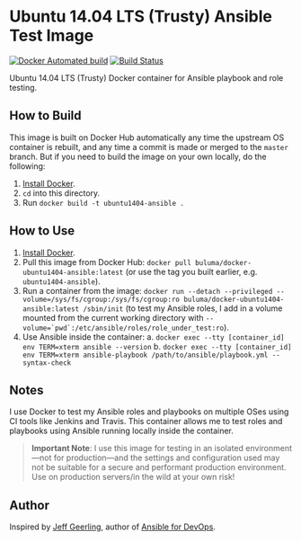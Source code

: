 # Ubuntu 14.04 LTS (Trusty) Ansible Test Image

[![Docker Automated build](https://img.shields.io/docker/automated/buluma/docker-ubuntu1404-ansible.svg?maxAge=2592000)](https://hub.docker.com/r/buluma/docker-ubuntu1404-ansible/) [![Build Status](https://travis-ci.com/buluma/docker-ubuntu1404-ansible.svg?branch=master)](https://travis-ci.com/buluma/docker-ubuntu1404-ansible)

Ubuntu 14.04 LTS (Trusty) Docker container for Ansible playbook and role testing.

## How to Build

This image is built on Docker Hub automatically any time the upstream OS container is rebuilt, and any time a commit is made or merged to the `master` branch. But if you need to build the image on your own locally, do the following:

  1. [Install Docker](https://docs.docker.com/engine/installation/).
  2. `cd` into this directory.
  3. Run `docker build -t ubuntu1404-ansible .`

## How to Use

  1. [Install Docker](https://docs.docker.com/engine/installation/).
  2. Pull this image from Docker Hub: `docker pull buluma/docker-ubuntu1404-ansible:latest` (or use the tag you built earlier, e.g. `ubuntu1404-ansible`).
  3. Run a container from the image: `docker run --detach --privileged --volume=/sys/fs/cgroup:/sys/fs/cgroup:ro buluma/docker-ubuntu1404-ansible:latest /sbin/init` (to test my Ansible roles, I add in a volume mounted from the current working directory with ``--volume=`pwd`:/etc/ansible/roles/role_under_test:ro``).
  4. Use Ansible inside the container:
    a. `docker exec --tty [container_id] env TERM=xterm ansible --version`
    b. `docker exec --tty [container_id] env TERM=xterm ansible-playbook /path/to/ansible/playbook.yml --syntax-check`

## Notes

I use Docker to test my Ansible roles and playbooks on multiple OSes using CI tools like Jenkins and Travis. This container allows me to test roles and playbooks using Ansible running locally inside the container.

> **Important Note**: I use this image for testing in an isolated environment—not for production—and the settings and configuration used may not be suitable for a secure and performant production environment. Use on production servers/in the wild at your own risk!

## Author

Inspired by [Jeff Geerling](http://jeffgeerling.com/), author of [Ansible for DevOps](https://www.ansiblefordevops.com/).
